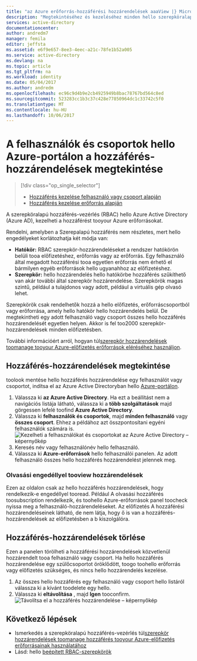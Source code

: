 ```yaml
---
title: "az Azure erőforrás-hozzáférési hozzárendelések aaaView |} Microsoft Docs"
description: "Megtekintéséhez és kezeléséhez minden hello szerepköralapú hozzáférés-vezérlés hozzárendeléseinek bármely felhasználónak vagy csoportnak a hello Azure-portálon"
services: active-directory
documentationcenter: 
author: andredm7
manager: femila
editor: jeffsta
ms.assetid: e6f9e657-8ee3-4eec-a21c-78fe1b52a005
ms.service: active-directory
ms.devlang: na
ms.topic: article
ms.tgt_pltfrm: na
ms.workload: identity
ms.date: 05/04/2017
ms.author: andredm
ms.openlocfilehash: ec96c9d4b9e2cb4925949b8bac78767bd564c8ed
ms.sourcegitcommit: 523283cc1b3c37c428e77850964dc1c33742c5f0
ms.translationtype: MT
ms.contentlocale: hu-HU
ms.lasthandoff: 10/06/2017
---
```

# <a name="view-access-assignments-for-users-and-groups-in-hello-azure-portal"></a>A felhasználók és csoportok hello Azure-portálon a hozzáférés-hozzárendelések megtekintése
> [!div class="op_single_selector"]
> * [Hozzáférés kezelése felhasználó vagy csoport alapján](role-based-access-control-manage-assignments.md)
> * [Hozzáférés kezelése erőforrás alapján](role-based-access-control-configure.md)

A szerepköralapú hozzáférés-vezérlés (RBAC) hello Azure Active Directory (Azure AD), kezelheti a hozzáférést tooyour Azure erőforrásokat. 

Rendelni, amelyben a Szerepalapú hozzáférés nem részletes, mert hello engedélyeket korlátozhatja két módja van:

* **Hatókör:** RBAC szerepkör-hozzárendeléseket a rendszer hatókörön belüli tooa előfizetéshez, erőforrás vagy az erőforrás. Egy felhasználó által megadott hozzáférési tooa egyetlen erőforrás nem érhető el bármilyen egyéb erőforrások hello ugyanahhoz az előfizetéshez.
* **Szerepkör:** hello hozzárendelés hello hatókörbe hozzáférés szűkíthető van akár további által szerepkör hozzárendelése. Szerepkörök magas szintű, például a tulajdonos vagy adott, például a virtuális gép olvasó lehet.

Szerepkörök csak rendelhetők hozzá a hello előfizetés, erőforráscsoportból vagy erőforrása, amely hello hatókör hello hozzárendelés belül. De megtekintheti egy adott felhasználó vagy csoport összes hello hozzáférés hozzárendelését egyetlen helyen. Akkor is fel too2000 szerepkör-hozzárendelések minden előfizetésben. 

További információért arról, hogyan túl[szerepkör hozzárendelések toomanage tooyour Azure-előfizetés erőforrások eléréséhez használjon](role-based-access-control-configure.md).

## <a name="view-access-assignments"></a>Hozzáférés-hozzárendelések megtekintése
toolook mentése hello hozzáférés hozzárendelése egy felhasználót vagy csoportot, indítsa el az Azure Active Directoryban hello [Azure-portálon](http://portal.azure.com).

1. Válassza ki **az Azure Active Directory**. Ha ezt a beállítást nem a navigációs listája látható, válassza ki a **több szolgáltatások** majd görgessen lefelé toofind **Azure Active Directory**.
2. Válassza ki **felhasználók és csoportok**, majd **minden felhasználó** vagy **összes csoport**. Ehhez a példához azt összpontosítani egyéni felhasználók számára is.
    ![Kezelheti a felhasználókat és csoportokat az Azure Active Directory – képernyőkép](./media/role-based-access-control-manage-assignments/rbac_users_groups.png)
3. Keresés név vagy felhasználónév hello felhasználó.
4. Válassza ki **Azure-erőforrások** hello felhasználói panelen. Az adott felhasználó összes hello hozzáférés hozzárendelést jelennek meg.

### <a name="read-permissions-tooview-assignments"></a>Olvasási engedéllyel tooview hozzárendelések
Ezen az oldalon csak az hello hozzáférés hozzárendelések, hogy rendelkezik-e engedéllyel tooread. Például A olvasási hozzáférés toosubscription rendelkezik, és toohello Azure-erőforrások panel toocheck nyissa meg a felhasználó-hozzárendeléseket. Az előfizetés A hozzáférési hozzárendeléseinek látható, de nem látja, hogy ő is van a hozzáférés-hozzárendelések az előfizetésben a b kiszolgálóra.

## <a name="delete-access-assignments"></a>Hozzáférés-hozzárendelések törlése
Ezen a panelen törölheti a hozzáférési hozzárendelések közvetlenül hozzárendelt tooa felhasználó vagy csoport. Ha hello hozzáférés hozzárendelése egy szülőcsoportot öröklődött, toogo toohello erőforrás vagy előfizetés szükséges, és nincs hello hozzárendelés kezelése.

1. Az összes hello hozzáférés egy felhasználó vagy csoport hello listáról válassza ki a kívánt toodelete egy hello.
2. Válassza ki **eltávolítása** , majd **Igen** tooconfirm.
    ![Távolítsa el a hozzáférés hozzárendelése – képernyőkép](./media/role-based-access-control-manage-assignments/delete_assignment.png)

## <a name="next-steps"></a>Következő lépések

* Ismerkedés a szerepköralapú hozzáférés-vezérlés túl[szerepkör hozzárendelések toomanage hozzáférés tooyour Azure-előfizetés erőforrásainak használatához](role-based-access-control-configure.md)
* Lásd: hello [beépített RBAC-szerepkörök](role-based-access-built-in-roles.md)

